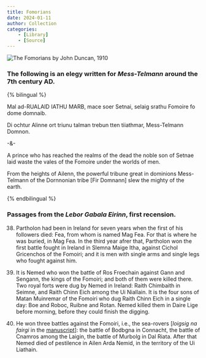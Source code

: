 ```yaml
---
title: Fomorians
date: 2024-01-11
author: Collection
categories: 
	- [Library]
	- [Source]
---
```


![The Fomorians by John Duncan, 1910](https://www.ancient-origins.net/sites/default/files/field/image/Fomorians.jpg)

### The following is an elegy written for *Mess-Telmann* around the 7th century AD.

{% bilingual %}

Mal ad-RUALAID IATHU MARB,
mace soer Setnai,
selaig srathu Fomoire
fo dome domnaib.

Di ochtur Alinne
ort triunu talman
trebun tten tiiathmar,
Mess-Telmann Domnon.

-&-

A prince who has reached the realms of the dead
the noble son of Setnae
laid waste the vales of the Fomoire
under the worlds of men.

From the heights of Ailenn, 
the powerful
tribune great in dominions Mess-Telmann
of the Dornnonian tribe [Fir Domnann]
slew the mighty of the earth. 

{% endbilingual %}

### Passages from the *Lebor Gabala Eirinn*, first recension.

38. Partholon had been in Ireland for seven years when the first of his followers died: Fea, from whom is named Mag Fea. For that is where he was buried, in Mag Fea. In the third year afrer that, Partholon won the first battle fought in Ireland in Slemna Maige Itha, against Cichol Gricenchos of the Fomoiri; and it is men with single arms and single legs who fought against him.

45. It is Nemed who won the battle of Ros Froechain against Gann and Sengann, the kings of the Fomoiri; and both of them were killed there. Two royal forts were dug by Nemed in Ireland: Raith Chimbaith in Seimne, and Raith Chinn Eich among the Ui Niallain. It is the four sons of Matan Muinremar of the Fomoiri who dug Raith Chinn Eich in a single day: Boe and Roboc, Ruibne and Rotan. Nemed killed them in Daire Lige before morning, before they could finish the digging.

47. He won three battles against the Fomoiri, i.e., the sea-rovers [*loigsig na fairgi* in the [manuscript](https://archive.org/details/leborgablare03macauoft/leborgablare03macauoft/page/122/mode/2up?q=fomo)]: the battle of Bodbgna in Connacht, the battle of Cnamros among the Laigin, the battle of Murbolg in Dal Riata. After that Nemed died of pestilence in Ailen Arda Nemid, in the territory of the Ui Liathain. 